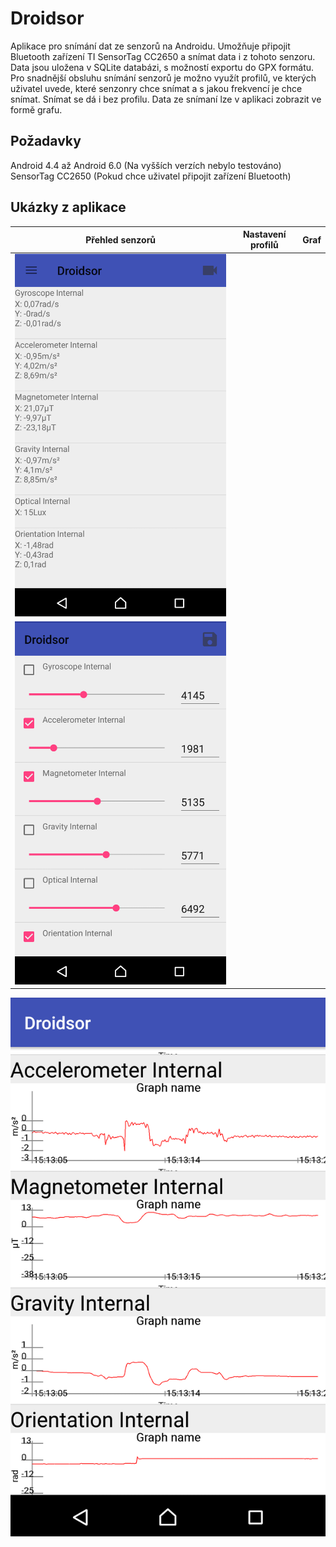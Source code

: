 # Droidsor
Aplikace pro snímání dat ze senzorů na Androidu. Umožňuje připojit Bluetooth zařízení TI SensorTag CC2650 a snímat data i z tohoto senzoru. Data jsou uložena v SQLite databázi, s možností exportu do GPX formátu. Pro snadnější obsluhu snímání senzorů je možno využít profilů, ve kterých uživatel uvede, které senzonry chce snímat a s jakou frekvencí je chce snímat. Snímat se dá i bez profilu. Data ze snímaní lze v aplikaci zobrazit ve formě grafu.
## Požadavky
Android 4.4 až Android 6.0 (Na vyšších verzích nebylo testováno)
SensorTag CC2650 (Pokud chce uživatel připojit zařízení Bluetooth)

## Ukázky z aplikace

Přehled senzorů |  Nastavení profilů | Graf 
:-------------------------:|:-------------------------:|:-------------------------:
 ![sensor_overview](readme-pics/sensorData.png)   | 
 ![profile_setting](readme-pics/profile.png) | 
 ![graph](readme-pics/graph.png) 